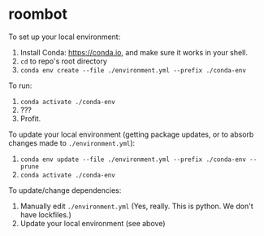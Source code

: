 # roombot

To set up your local environment:
1. Install Conda: https://conda.io, and make sure it works in your shell.
1. `cd` to repo's root directory
1. `conda env create --file ./environment.yml --prefix ./conda-env`


To run:
1. `conda activate ./conda-env`
1. ???
1. Profit.

To update your local environment (getting package updates, or to absorb changes made to `./environment.yml`):
1. `conda env update --file ./environment.yml --prefix ./conda-env --prune`
1. `conda activate ./conda-env`


To update/change dependencies:
1. Manually edit `./environment.yml` (Yes, really. This is python. We don't have lockfiles.)
1. Update your local environment (see above)
